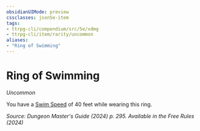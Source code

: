 ```yaml
---
obsidianUIMode: preview
cssclasses: json5e-item
tags:
- ttrpg-cli/compendium/src/5e/xdmg
- ttrpg-cli/item/rarity/uncommon
aliases: 
- "Ring of Swimming"
---
```

# Ring of Swimming
*Uncommon*  



You have a [Swim Speed](3-Mechanics/CLI/rules/variant-rules/swim-speed-xphb.md) of 40 feet while wearing this ring.

*Source: Dungeon Master's Guide (2024) p. 295. Available in the Free Rules (2024)*